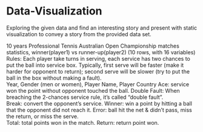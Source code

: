 # Data-Visualization
Exploring the given data and find an interesting story and present with static visualization to convey a story 
from the provided data set.

10 years Professional Tennis Australian Open Championship matches statistics, winner(player1) 
vs runner-up(player2) (10 rows, with 16 variables) 
Rules: Each player take turns in serving, each service has two chances to put the ball into service 
box. Typically, first serve will be faster (make it harder for opponent to return); second serve will 
be slower (try to put the ball in the box without making a fault).  
Year, Gender (men or women), Player Name, Player Country 
Ace: service won the point without opponent touched the ball. 
Double Fault: When breaching the 2-chances service rule, it’s called “double fault”.  
Break: convert the opponent’s service. 
Winner: win a point by hitting a ball that the opponent did not reach it. 
Error: ball hit the net & didn’t pass, miss the return, or miss the serve.  
Total: total points won in the match. 
Return: return point won. 
